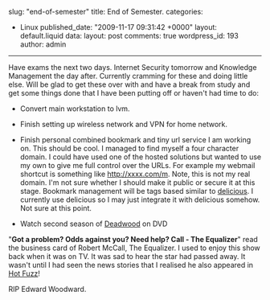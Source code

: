 slug: "end-of-semester"
title: End of Semester.
categories:
  - Linux
published_date: "2009-11-17 09:31:42 +0000"
layout: default.liquid
data:
  layout: post
  comments: true
  wordpress_id: 193
  author: admin
---
Have exams the next two days. Internet Security tomorrow and Knowledge Management the day after. Currently cramming for these and doing little else. Will be glad to get these over with and have a break from study and get some things done that I have been putting off or haven't had time to do:





  * Convert main workstation to lvm.


  * Finish setting up wireless network and VPN for home network.


  * Finish personal combined bookmark and tiny url service I am working on. This should be cool. I managed to find myself a four character domain. I could have used one of the hosted solutions but wanted to use my own to give me full control over the URLs. For example my webmail shortcut is something like http://xxxx.com/m. Note, this is not my real domain. I'm not sure whether I should make it public or secure it at this stage. Bookmark management will be tags based similar to [delicious](http://delicious.com/). I currently use delicious so I may just integrate it with delicious somehow. Not sure at this point.


  * Watch second season of [Deadwood](http://www.imdb.com/title/tt0348914/) on DVD



"**Got a problem? Odds against you? Need help? Call - The Equalizer**" read the business card of Robert McCall, The Equalizer. I used to enjoy this show back when it was on TV. It was sad to hear the star had passed away. It wasn't until I had seen the news stories that I realised he also appeared in [Hot Fuzz](http://www.imdb.com/title/tt0425112/)!

RIP Edward Woodward.

 

